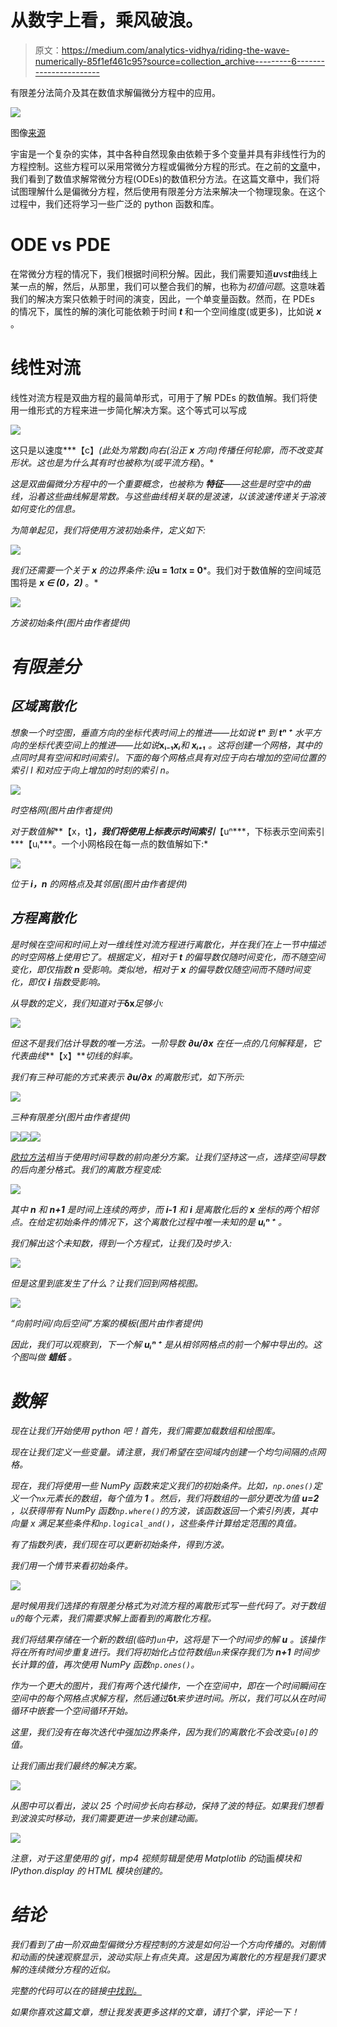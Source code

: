 # 从数字上看，乘风破浪。

> 原文：<https://medium.com/analytics-vidhya/riding-the-wave-numerically-85f1ef461c95?source=collection_archive---------6----------------------->

有限差分法简介及其在数值求解偏微分方程中的应用。

![](img/f6c09dc921bc328b44a0e265621ab18d.png)

图像[来源](https://www.insynergy.net.au/insights/tidal-wave-effect/)

宇宙是一个复杂的实体，其中各种自然现象由依赖于多个变量并具有非线性行为的方程控制。这些方程可以采用常微分方程或偏微分方程的形式。在之前的[文章](/analytics-vidhya/flying-a-rocket-numerically-404ed271ee23?sk=01af95073fd59344c7d7ed4559cad5f1)中，我们看到了数值求解常微分方程(ODEs)的数值积分方法。在这篇文章中，我们将试图理解什么是偏微分方程，然后使用有限差分方法来解决一个物理现象。在这个过程中，我们还将学习一些广泛的 python 函数和库。

# ODE vs PDE

在常微分方程的情况下，我们根据时间积分解。因此，我们需要知道***u***vs***t***曲线上某一点的解，然后，从那里，我们可以整合我们的解，也称为*初值问题*。这意味着我们的解决方案只依赖于时间的演变，因此，一个单变量函数。然而，在 PDEs 的情况下，属性的解的演化可能依赖于时间 ***t*** 和一个空间维度(或更多)，比如说 ***x*** 。

# 线性对流

线性对流方程是双曲方程的最简单形式，可用于了解 PDEs 的数值解。我们将使用一维形式的方程来进一步简化解决方案。这个等式可以写成

![](img/9a1d773f7c3618297efa5367cb35d47a.png)

这只是以速度***【c】***(此处为常数)向右(沿正 ***x*** 方向)传播任何轮廓，而不改变其形状。这也是为什么其有时也被称为*(或*平流方程*)。*

*这是双曲偏微分方程中的一个重要概念，也被称为 ***特征***——这些是时空中的曲线，沿着这些曲线解是常数。与这些曲线相关联的是波速，以该波速传递关于溶液如何变化的信息。*

*为简单起见，我们将使用方波初始条件，定义如下:*

*![](img/cce99a92d8740ef2cf0f01ba0cba6e15.png)*

*我们还需要一个关于 ***x*** 的边界条件:设***u = 1***at***x = 0***。我们对于数值解的空间域范围将是 ***x ∈ (0，2)*** 。*

*![](img/c439efcb725e8dfca649512e8e6af65c.png)*

*方波初始条件(图片由作者提供)*

# *有限差分*

## *区域离散化*

*想象一个时空图，垂直方向的坐标代表时间上的推进——比如说 ***tⁿ*** 到 ***tⁿ* ⁺** 水平方向的坐标代表空间上的推进——比如说***xᵢ₋₁******xᵢ***和 ***xᵢ₊₁*** 。这将创建一个网格，其中的点同时具有空间和时间索引。下面的每个网格点具有对应于向右增加的空间位置的索引 I 和对应于向上增加的时刻的索引 n。*

*![](img/64dee314b7f65053423f8cbb0b1f6e18.png)*

*时空格网(图片由作者提供)*

*对于数值解***【x，t】***，我们将使用上标表示时间索引***【uⁿ***，下标表示空间索引***【uᵢ***。一个小网格段在每一点的数值解如下:*

*![](img/659c4ea0ca4a0b6cd98eebafa9bb7acf.png)*

*位于 **i，n** 的网格点及其邻居(图片由作者提供)*

## *方程离散化*

*是时候在空间和时间上对一维线性对流方程进行离散化，并在我们在上一节中描述的时空网格上使用它了。根据定义，相对于 ***t*** 的偏导数仅随时间变化，而不随空间变化，即仅指数 ***n*** 受影响。类似地，相对于 ***x*** 的偏导数仅随空间而不随时间变化，即仅 ***i*** 指数受影响。*

*从导数的定义，我们知道对于***δx***足够小:*

*![](img/f66179ddfe4ffc3bc11fb3f374a9f00e.png)*

*但这不是我们估计导数的唯一方法。一阶导数 ***∂u/∂x*** 在任一点的几何解释是，它代表曲线***【x】***切线的斜率。*

*我们有三种可能的方式来表示 ***∂u/∂x*** 的离散形式，如下所示:*

*![](img/54b2e2b97e655bb662e090d1d53adeac.png)*

*三种有限差分(图片由作者提供)*

*![](img/7c017bb16c5f8e72375d6ef5081f0a24.png)**![](img/adc26c55016c3e1e9da9fd8720b5d4da.png)**![](img/bd107133ce9b7e20ad2cb090bf19eecd.png)*

*[欧拉方法](/analytics-vidhya/flying-a-rocket-numerically-404ed271ee23?sk=01af95073fd59344c7d7ed4559cad5f1)相当于使用时间导数的前向差分方案。让我们坚持这一点，选择空间导数的后向差分格式。我们的离散方程变成:*

*![](img/5c3419f8e0063cff7790b6f08f69c894.png)*

*其中 ***n*** 和 ***n+1*** 是时间上连续的两步，而 ***i-1*** 和 ***i*** 是离散化后的 ***x*** 坐标的两个相邻点。在给定初始条件的情况下，这个离散化过程中唯一未知的是 ***uᵢⁿ* ⁺** 。*

*我们解出这个未知数，得到一个方程式，让我们及时步入:*

*![](img/e4736cd9ee87955f10e913bf982f289c.png)*

*但是这里到底发生了什么？让我们回到网格视图。*

*![](img/39bf1049d8fe6224131d1520ac6f7f8a.png)*

*“向前时间/向后空间”方案的模板(图片由作者提供)*

*因此，我们可以观察到，下一个解 ***uᵢⁿ* ⁺** 是从相邻网格点的前一个解中导出的。这个图叫做 ***蜡纸*** 。*

# *数解*

*现在让我们开始使用 python 吧！首先，我们需要加载数组和绘图库。*

*现在让我们定义一些变量。请注意，我们希望在空间域内创建一个均匀间隔的点网格。*

*现在，我们将使用一些 NumPy 函数来定义我们的初始条件。比如，`np.ones()`定义一个`nx`元素长的数组，每个值为 ***1*** 。然后，我们将数组的一部分更改为值 ***u=2*** ，以获得带有 NumPy 函数`np.where()`的方波，该函数返回一个索引列表，其中向量 *x* 满足某些条件和`np.logical_and()`，这些条件计算给定范围的真值。*

*有了指数列表，我们现在可以更新初始条件，得到方波。*

*我们用一个情节来看初始条件。*

*![](img/6de5b6fd52934568605a21418f08d6e9.png)*

*是时候用我们选择的有限差分格式为对流方程的离散形式写一些代码了。对于数组`u`的每个元素，我们需要求解上面看到的离散化方程。*

*我们将结果存储在一个新的数组(临时)`un`中，这将是下一个时间步的解 ***u*** 。该操作将在所有时间步重复进行。我们将初始化占位符数组`un`来保存我们为 ***n+1*** 时间步长计算的值，再次使用 NumPy 函数`np.ones()`。*

*作为一个更大的图片，我们有两个迭代操作，一个在空间中，即在一个时间瞬间在空间中的每个网格点求解方程，然后通过***δt***来步进时间。所以，我们可以从在时间循环中嵌套一个空间循环开始。*

*这里，我们没有在每次迭代中强加边界条件，因为我们的离散化不会改变`u[0]`的值。*

*让我们画出我们最终的解决方案。*

*![](img/d01fcbf0f1d82b6f7e960e2bb89cbeb0.png)*

*从图中可以看出，波以 25 个时间步长向右移动，保持了波的特征。如果我们想看到波浪实时移动，我们需要更进一步来创建动画。*

*![](img/647ad8c5a33c554405f32d62b1d322dd.png)*

*注意，对于这里使用的 gif，mp4 视频剪辑是使用 Matplotlib 的*动画*模块和 IPython.display 的 *HTML* 模块创建的。*

# *结论*

*我们看到了由一阶双曲型偏微分方程控制的方波是如何沿一个方向传播的。对剧情和动画的快速观察显示，波动实际上有点失真。这是因为离散化的方程是我们要求解的连续微分方程的近似。*

*完整的代码可以在的链接[中找到。](https://github.com/sidhantjain90/Numerical-Methods/blob/master/SquareWaveModel.ipynb)*

*如果你喜欢这篇文章，想让我发表更多这样的文章，请打个掌，评论一下！*